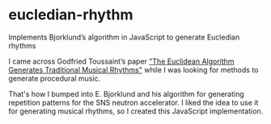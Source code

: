 # eucledian-rhythm
Implements Bjorklund’s algorithm in JavaScript to generate Eucledian rhythms

I came across Godfried Toussaint’s paper ["The Euclidean Algorithm Generates Traditional Musical Rhythms"](http://cgm.cs.mcgill.ca/~godfried/publications/banff.pdf) while I was looking for methods to generate procedural music.

That's how I bumped into E. Bjorklund and his algorithm for generating repetition patterns for the SNS neutron accelerator.
I liked the idea to use it for generating musical rhythms, so I created this JavaScript implementation.
